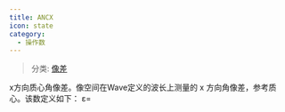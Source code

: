 ```yaml
---
title: ANCX
icon: state
category:
  - 操作数
---
```


> 分类: [像差](/hb/operands/131/885/  "Zemax 操作数 像差")

x方向质心角像差。像空间在Wave定义的波长上测量的 x 方向角像差，参考质心。该数定义如下： ε=